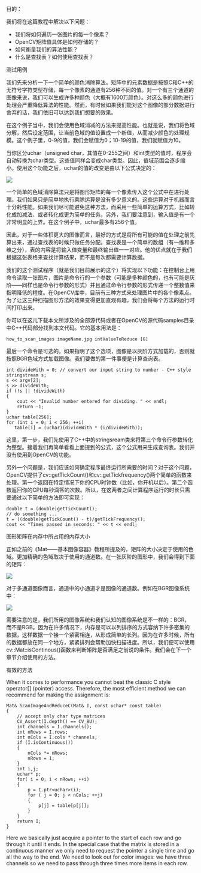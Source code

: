 目的：

我们将在这篇教程中解决以下问题：

* 我们将如何遍历一张图片的每一个像素？
* OpenCV矩阵值具体是如何存储的？
* 如何衡量我们的算法性能？
* 什么是查找表？如何使用查找表？

测试用例

我们先来分析一下一个简单的颜色消除算法。矩阵中的元素数据是按照C和C++的无符号字符类型存储，每一个像素的通道有256种不同的值。对一个有三个通道的图像来说，我们可以生成许多种颜色（大概有1600万颜色）。对这么多的颜色进行处理会严重降低算法的性能。然而，有时候如果我们能对这个图像的部分数据进行舍弃的话，我们依旧可以达到我们想要的效果。

在这个例子当中，我们会使用色域消减的方法来提高性能。也就是说，我们将色域分解，然后设定范围，让当前色域的值设置成一个新值，从而减少颜色的处理规模。这个例子里，0-9的值，我们会赋值为0；10-19的值，我们就赋值为10。

当你区分uchar（unsigned char，其值在0-255之间）和int类型的值时，程序会自动转换为char类型。这些值同样会变成char类型。因此，值域范围会逐步缩小。使用这个功能之后，uchar的值的改变是由以下公式决定的：

![](http://latex.codecogs.com/gif.latex?I_{new}=(\frac{I_{old}}{10})*10)

一个简单的色域消除算法只是将图形矩阵的每一个像素传入这个公式中在进行处理。我们如果只是简单地执行乘除运算是没有多少意义的。这些运算对于机器而言十分耗性能。如果我们尽可能避免这种方法，而采用一些简单的运算方式，比如转化成加减法、或者转化成更为简单的任务。另外，我们要注意到，输入值是有一个非常明显的上界。在这个例子中，uchar最多有256个值。

因此，对于一些体积更大的图像而言，最好的方式是将所有可能的值在处理之前先算出来，通过查找表的时候只做任务分配。查找表是一个简单的数组（有一维和多维之分），表的内容是将输入值变量和最终输出值一一对应。他的优点就在于我们根据这张表格来查找计算结果，而不是每次都需要计算数据。

我们的这个测试程序（就是我们目前展示的这个）将实现以下功能：在控制台上用命令读取一张图片，图片是命令行的一个参数（可能是多种颜色的，也有可能是灰阶——同样也是命令行参数的形式）并且通过命令行参数的形式传递一个整数值来指明降低的程度。在OpenCV库中，目前有三种方式来处理图片中的各个像素点。为了让这三种扫描图形方法的效果变得更加直观有趣，我们会将每个方法的运行时间打印出来。

你可以在这儿下载本文所涉及的全部源代码或者在OpenCV的源代码samples目录中C++代码部分找到本文代码。它的基本用法是：

```
how_to_scan_images imageName.jpg intValueToReduce [G]
```

最后一个命令是可选的。如果指明了这个选项，图像是以灰阶方式加载的，否则就按照BGR色域方式加载图像。我们要做的第一件事便是计算查询表。

```
int divideWith = 0; // convert our input string to number - C++ style
stringstream s;
s << argv[2];
s >> divideWith;
if (!s || !divideWith)
{
    cout << "Invalid number entered for dividing. " << endl;
    return -1;
}
uchar table[256];
for (int i = 0; i < 256; ++i)
   table[i] = (uchar)(divideWith * (i/divideWith));
```


这里，第一步，我们先使用了C++中的stringsream类来将第三个命令行参数转化为整型。接着我们再简单看看上面提到的公式，这个公式用来生成查询表。我们并没有使用到OpenCV的功能。

另外一个问题是，我们应该如何确定程序最终运行所需要的时间？对于这个问题，OpenCV提供了cv::getTickCount()和cv::getTickfrequency()两个简单的函数来处理。第一个返回在特定情况下你的CPU时钟数（比如，你开机以后）。第二个函数返回你的CPU每秒滴答的次数。所以，在这两者之间计算程序运行的时长只需要通过以下简单的方法即可实现：

```
double t = (double)getTickCount();
// do something ...
t = ((double)getTickCount() - t)/getTickFrequency();
cout << "Times passed in seconds: " << t << endl;
```

图形矩阵在内存中所占用的内存大小

正如之前的《Mat——基本图像容器》教程所提及的，矩阵的大小决定于使用的色域。更加精确的色域取决于使用的通道数。在一张灰阶的图形中，我们会得到下面的矩阵：

![](https://docs.opencv.org/4.1.0/tutorial_how_matrix_stored_1.png)

对于多通道图像而言，通道中的小通道才是图像的通道数。例如在BGR图像系统中：

![](https://docs.opencv.org/4.1.0/tutorial_how_matrix_stored_2.png)

需要注意的是，我们所用的图像系统和我们认知的图像系统是不一样的：BGR，而不是RGB。因为在许多情况下，内存是可以以列排序的方式容纳下许多密集的数据，这样数据一个接一个紧密相连，从形成简单的长列。因为在许多时候，所有的数据都放在同一个地方，紧紧排列会帮助加快扫描进度。所以，我们便可以使用cv::Mat::isContinous()函数来判断矩阵是否满足之前说的条件。我们会在下一个章节介绍使用的方法。

有效的方法

When it comes to performance you cannot beat the classic C style operator[] (pointer) access. Therefore, the most efficient method we can recommend for making the assignment is:

```
Mat& ScanImageAndReduceC(Mat& I, const uchar* const table)
{
    // accept only char type matrices
    CV_Assert(I.depth() == CV_8U);
    int channels = I.channels();
    int nRows = I.rows;
    int nCols = I.cols * channels;
    if (I.isContinuous())
    {
        nCols *= nRows;
        nRows = 1;
    }
    int i,j;
    uchar* p;
    for( i = 0; i < nRows; ++i)
    {
        p = I.ptr<uchar>(i);
        for ( j = 0; j < nCols; ++j)
        {
            p[j] = table[p[j]];
        }
    }
    return I;
}
```

Here we basically just acquire a pointer to the start of each row and go through it until it ends. In the special case that the matrix is stored in a continuous manner we only need to request the pointer a single time and go all the way to the end. We need to look out for color images: we have three channels so we need to pass through three times more items in each row.
